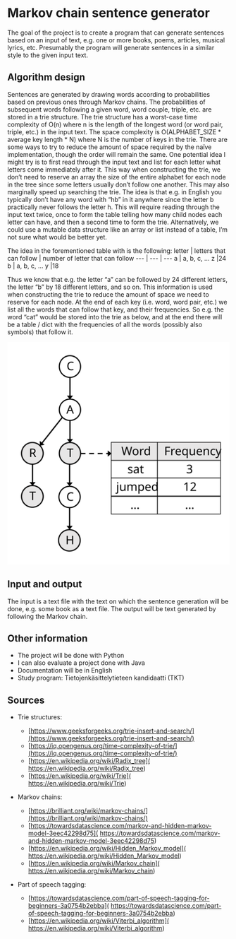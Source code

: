 # Markov chain sentence generator
The goal of the project is to create a program that can generate sentences based on an input of text, e.g. one or more books, poems, articles, musical lyrics, etc. Presumably the program will generate sentences in a similar style to the given input text.

## Algorithm design
Sentences are generated by drawing words according to probabilities based on previous ones through Markov chains. The probabilities of subsequent words following a given word, word couple, triple, etc. are stored in a trie structure. The trie structure has a worst-case time complexity of O(n) where n is the length of the longest word (or word pair, triple, etc.) in the input text. The space complexity is O(ALPHABET_SIZE * average key length * N) where N is the number of keys in the trie.
There are some ways to try to reduce the amount of space required by the naïve implementation, though the order will remain the same. One potential idea I might try is to first read through the input text and list for each letter what letters come immediately after it. This way when constructing the trie, we don’t need to reserve an array the size of the entire alphabet for each node in the tree since some letters usually don’t follow one another. This may also marginally speed up searching the trie. The idea is that e.g. in English you typically don’t have any word with “hb” in it anywhere since the letter b practically never follows the letter h. This will require reading through the input text twice, once to form the table telling how many child nodes each letter can have, and then a second time to form the trie. Alternatively, we could use a mutable data structure like an array or list instead of a table, I’m not sure what would be better yet.

The idea in the forementioned table with is the following:
letter | letters that can follow | number of letter that can follow
--- | --- | ---
a | a, b, c, … z |24
b | a, b, c, … y |18

Thus we know that e.g. the letter “a” can be followed by 24 different letters, the letter “b” by 18 different letters, and so on. This information is used when constructing the trie to reduce the amount of space we need to reserve for each node. At the end of each key (i.e. word, word pair, etc.) we list all the words that can follow that key, and their frequencies. So e.g. the word “cat” would be stored into the trie as below, and at the end there will be a table / dict with the frequencies of all the words (possibly also symbols) that follow it.

![trie_structure](./pics/trie_structure.svg)

## Input and output
The input is a text file with the text on which the sentence generation will be done, e.g. some book as a text file. The output will be text generated by following the Markov chain.

## Other information
- The project will be done with Python
- I can also evaluate a project done with Java
- Documentation will be in English
- Study program: Tietojenkäsittelytieteen kandidaatti (TKT)


## Sources
- Trie structures:
	- [https://www.geeksforgeeks.org/trie-insert-and-search/](https://www.geeksforgeeks.org/trie-insert-and-search/)
	- [https://iq.opengenus.org/time-complexity-of-trie/](https://iq.opengenus.org/time-complexity-of-trie/)
	- [https://en.wikipedia.org/wiki/Radix_tree]( https://en.wikipedia.org/wiki/Radix_tree)
	- [https://en.wikipedia.org/wiki/Trie]( https://en.wikipedia.org/wiki/Trie)

- Markov chains:
	- [https://brilliant.org/wiki/markov-chains/](https://brilliant.org/wiki/markov-chains/)
	- [https://towardsdatascience.com/markov-and-hidden-markov-model-3eec42298d75]( https://towardsdatascience.com/markov-and-hidden-markov-model-3eec42298d75)
	- [https://en.wikipedia.org/wiki/Hidden_Markov_model]( https://en.wikipedia.org/wiki/Hidden_Markov_model)
	- [https://en.wikipedia.org/wiki/Markov_chain]( https://en.wikipedia.org/wiki/Markov_chain)

- Part of speech tagging:
	- [https://towardsdatascience.com/part-of-speech-tagging-for-beginners-3a0754b2ebba]( https://towardsdatascience.com/part-of-speech-tagging-for-beginners-3a0754b2ebba)
	- [https://en.wikipedia.org/wiki/Viterbi_algorithm]( https://en.wikipedia.org/wiki/Viterbi_algorithm)
